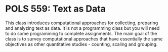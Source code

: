 # POLS 559: Text as Data
This class introduces computational approaches for collecting, preparing and analyzing text as data. It is not a programming class but you will need to do some programming to complete assignments. The main goal of the class is to survey computational approaches that have essentially the same objectives as other quantitative studies - counting, scaling and grouping. 
